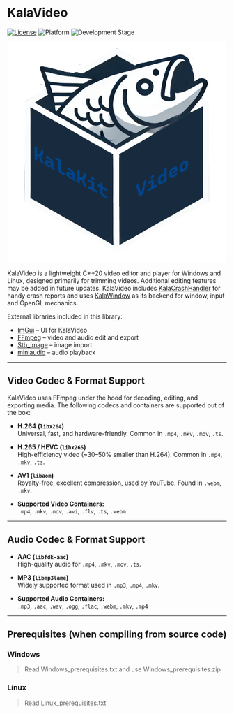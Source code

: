 # KalaVideo

[![License](https://img.shields.io/badge/license-Zlib-blue)](LICENSE.md)
![Platform](https://img.shields.io/badge/platform-Windows%20%7C%20Linux-brightgreen)
![Development Stage](https://img.shields.io/badge/development-Alpha-yellow)

![Logo](logo.png)

KalaVideo is a lightweight C++20 video editor and player for Windows and Linux, designed primarily for trimming videos. Additional editing features may be added in future updates. KalaVideo includes [KalaCrashHandler](https://github.com/KalaKit/KalaCrashHandler) for handy crash reports and uses [KalaWindow](https://github.com/KalaKit/KalaWindow) as its backend for window, input and OpenGL mechanics.

External libraries included in this library:

- [ImGui](https://github.com/ocornut/imgui) – UI for KalaVideo  
- [FFmpeg](https://ffmpeg.org) – video and audio edit and export  
- [Stb_image](https://github.com/nothings/stb) – image import
- [miniaudio](https://github.com/mackron/miniaudio) – audio playback

---

## Video Codec & Format Support

KalaVideo uses FFmpeg under the hood for decoding, editing, and exporting media. The following codecs and containers are supported out of the box:

- **H.264 (`libx264`)**  
  Universal, fast, and hardware-friendly. Common in `.mp4`, `.mkv`, `.mov`, `.ts`.

- **H.265 / HEVC (`libx265`)**  
  High-efficiency video (~30–50% smaller than H.264). Common in `.mp4`, `.mkv`, `.ts`.

- **AV1 (`libaom`)**  
  Royalty-free, excellent compression, used by YouTube. Found in `.webm`, `.mkv`.

- **Supported Video Containers:**  
  `.mp4`, `.mkv`, `.mov`, `.avi`, `.flv`, `.ts`, `.webm`

---

## Audio Codec & Format Support

- **AAC (`libfdk-aac`)**  
  High-quality audio for `.mp4`, `.mkv`, `.mov`, `.ts`.

- **MP3 (`libmp3lame`)**  
  Widely supported format used in `.mp3`, `.mp4`, `.mkv`.

- **Supported Audio Containers:**  
  `.mp3`, `.aac`, `.wav`, `.ogg`, `.flac`, `.webm`, `.mkv`, `.mp4`

---

## Prerequisites (when compiling from source code)

### Windows

> Read Windows_prerequisites.txt and use Windows_prerequisites.zip

### Linux

> Read Linux_prerequisites.txt
